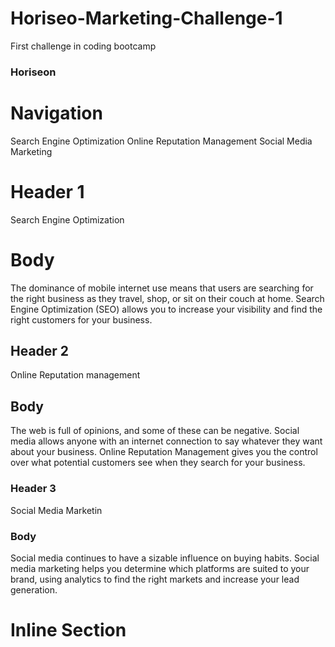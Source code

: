 # Horiseo-Marketing-Challenge-1
First challenge in coding bootcamp

### Horiseon

# Navigation
Search Engine Optimization
Online Reputation Management
Social Media Marketing

# Header 1

Search Engine Optimization

# Body

The dominance of mobile internet use means that users are searching for the right business as they travel, shop, or sit on their couch at home. Search Engine Optimization (SEO) allows you to increase your visibility and find the right customers for your business.

## Header 2

Online Reputation management

## Body

The web is full of opinions, and some of these can be negative. Social media allows anyone with an internet connection to say whatever they want about your business. Online Reputation Management gives you the control over what potential customers see when they search for your business.

### Header 3

Social Media Marketin

### Body

Social media continues to have a sizable influence on buying habits. Social media marketing helps you determine which platforms are suited to your brand, using analytics to find the right markets and increase your lead generation.

# Inline Section


